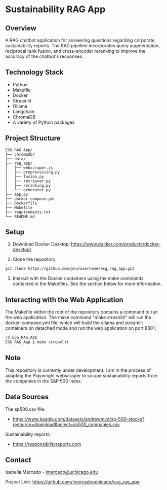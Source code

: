 # Sustainability RAG App

## Overview

A RAG chatbot application for answering questions regarding corporate sustainability reports. The RAG pipeline incorporates query augmentation, reciprocal rank fusion, and cross-encoder reranking to improve the accuracy of the chatbot's responses.

## Technology Stack
- Python
- Makefile
- Docker
- Streamlit
- Ollama
- Langchain
- ChromaDB
- A variety of Python packages

## Project Structure
```
ESG_RAG_App/
├── chromadb/
├── data/
├── rag_app/
│   ├── webscraper.js
│   ├── preprocessing.py
│   ├── fusion.py
│   ├── retriever.py
│   ├── reranking.py
│   └── generator.py
├── app.py
├── docker-compose.yml
├── Dockerfile
├── Makefile
├── requirements.txt
└── README.md
```

## Setup

1. Download Docker Desktop: https://www.docker.com/products/docker-desktop/

2. Clone the repository:

```bash
git clone https://github.com/yourusername/esg_rag_app.git
```

3. Interact with the Docker containers using the make commands contained in the Makefiles. See the section below for more information.

## Interacting with the Web Application
The Makefile within the root of the repository contains a command to run the web application. The make command "make streamlit" will run the docker-compose.yml file, which will build the ollama and streamlit containers on detached mode and run the web application on port 8501.

```bash
cd ESG_RAG_App
ESG_RAG_App $ make streamlit
```

## Note

This repository is currently under development. I am in the process of adapting the Playwright webscraper to scrape sustainability reports from the companies in the S&P 500 index.

## Data Sources
The sp500.csv file: 

- https://www.kaggle.com/datasets/andrewmvd/sp-500-stocks?resource=download&select=sp500_companies.csv

Sustainability reports:

- https://responsibilityreports.com

## Contact
Isabella Mercado - imercado@uchicago.edu

Project Link: https://github.com/imercadouchicago/esg_rag_app